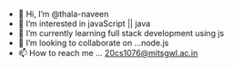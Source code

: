 - 👋 Hi, I’m @thala-naveen
- 👀 I’m interested in javaScript || java
- 🌱 I’m currently learning full stack development using js
- 💞️ I’m looking to collaborate on ...node.js
- 📫 How to reach me ... 20cs1076@mitsgwl.ac.in

<!---
thala-naveen/thala-naveen is a ✨ special ✨ repository because its `README.md` (this file) appears on your GitHub profile.
You can click the Preview link to take a look at your changes.
--->
